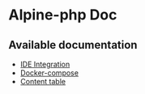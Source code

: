 Alpine-php Doc
==============

Available documentation
-----------------------

* [IDE Integration](IDE.md)
* [Docker-compose](Docker-compose.md)
* [Content table](Schema.md)

